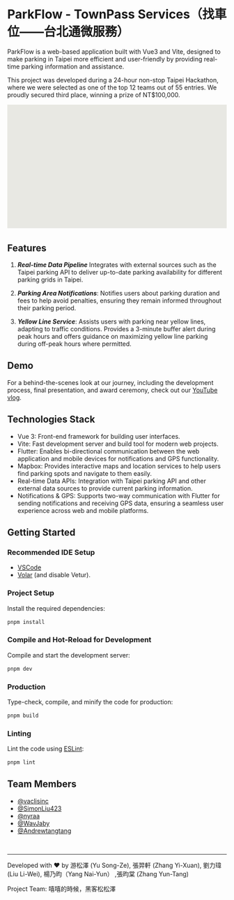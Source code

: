 # ParkFlow - TownPass Services（找車位——台北通微服務）

ParkFlow is a web-based application built with Vue3 and Vite, designed to make parking in Taipei more efficient and user-friendly by providing real-time parking information and assistance.

This project was developed during a 24-hour non-stop Taipei Hackathon, where we were selected as one of the top 12 teams out of 55 entries. We proudly secured third place, winning a prize of NT$100,000.

![ParkFlow Preview](https://raw.githubusercontent.com/SimonLiu423/cc_diary/ec4694b2518ead544a0f982be761f6c4276f51dd/presentation/ccDiary_intro.gif)

## Features
1. ***Real-time Data Pipeline***
   Integrates with external sources such as the Taipei parking API to deliver up-to-date parking availability for different parking grids in Taipei.

2. ***Parking Area Notifications***:
   Notifies users about parking duration and fees to help avoid penalties, ensuring they remain informed throughout their parking period.

3. ***Yellow Line Service***:
   Assists users with parking near yellow lines, adapting to traffic conditions. Provides a 3-minute buffer alert during peak hours and offers guidance on maximizing yellow line parking during off-peak hours where permitted.

## Demo 

For a behind-the-scenes look at our journey, including the development process, final presentation, and award ceremony, check out our [YouTube vlog](https://www.youtube.com/watch?v=ZP9nikrbwak&t=15s).


## Technologies Stack
- Vue 3: Front-end framework for building user interfaces.
- Vite: Fast development server and build tool for modern web projects.
- Flutter: Enables bi-directional communication between the web application and mobile devices for notifications and GPS functionality.
- Mapbox: Provides interactive maps and location services to help users find parking spots and navigate to them easily.
- Real-time Data APIs: Integration with Taipei parking API and other external data sources to provide current parking information.
- Notifications & GPS: Supports two-way communication with Flutter for sending notifications and receiving GPS data, ensuring a seamless user experience across web and mobile platforms.



## Getting Started
### Recommended IDE Setup

- [VSCode](https://code.visualstudio.com/)
- [Volar](https://marketplace.visualstudio.com/items?itemName=Vue.volar) (and disable Vetur).

### Project Setup

Install the required dependencies:
```sh
pnpm install
```

### Compile and Hot-Reload for Development

Compile and start the development server:
```sh
pnpm dev
```

### Production

Type-check, compile, and minify the code for production:
```sh
pnpm build
```

### Linting

Lint the code using [ESLint](https://eslint.org/):

```sh
pnpm lint
```

## Team Members
- [@vaclisinc](https://www.github.com/vaclisinc)
- [@SimonLiu423](https://www.github.com/SimonLiu423)
- [@nyraa](https://github.com/nyraa)
- [@WavJaby](https://www.github.com/WavJaby)
- [@Andrewtangtang](https://www.github.com/Andrewtangtang)

<br>

---


Developed with ❤️ by 游松澤 (Yu Song-Ze), 張羿軒 (Zhang Yi-Xuan), 劉力瑋 (Liu Li-Wei), 楊乃昀（Yang Nai-Yun） ,張昀棠 (Zhang Yun-Tang)

Project Team: 嘻嘻的時候，黑客松松澤
